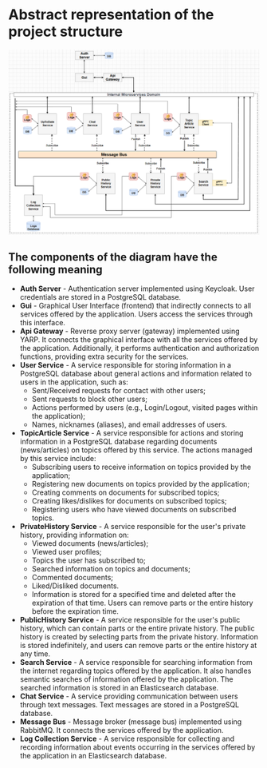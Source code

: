 # Abstract representation of the project structure

![Architecture Overview](https://raw.githubusercontent.com/JivkoSp/Drahten/master/Assets/DetailedProjectDiagram.PNG)

## The components of the diagram have the following meaning

* **Auth Server** - Authentication server implemented using Keycloak. User credentials are stored in a PostgreSQL database.
* **Gui** - Graphical User Interface (frontend) that indirectly connects to all services offered by the application. Users access the services through this interface.
* **Api Gateway** - Reverse proxy server (gateway) implemented using YARP. It connects the graphical interface with all the services offered by the application. Additionally, it performs authentication and authorization functions, providing extra security for the services.
* **User Service** - A service responsible for storing information in a PostgreSQL database about general actions and information related to users in the application, such as:
    - Sent/Received requests for contact with other users;
    - Sent requests to block other users;
    - Actions performed by users (e.g., Login/Logout, visited pages within the application);
    - Names, nicknames (aliases), and email addresses of users.
* **TopicArticle Service** - A service responsible for actions and storing information in a PostgreSQL database regarding documents (news/articles) on topics offered by this service. The actions managed by this service include:
    - Subscribing users to receive information on topics provided by the application;
    - Registering new documents on topics provided by the application;
    - Creating comments on documents for subscribed topics;
    - Creating likes/dislikes for documents on subscribed topics;
    - Registering users who have viewed documents on subscribed topics.
* **PrivateHistory Service** - A service responsible for the user's private history, providing information on:
    - Viewed documents (news/articles);
    - Viewed user profiles;
    - Topics the user has subscribed to;
    - Searched information on topics and documents;
    - Commented documents;
    - Liked/Disliked documents.
    - Information is stored for a specified time and deleted after the expiration of that time. Users can remove parts or the entire history before the expiration time.
* **PublicHistory Service** - A service responsible for the user's public history, which can contain parts or the entire private history. The public history is created by selecting parts from the private history. Information is stored indefinitely, and users can remove parts or the entire history at any time.
* **Search Service** - A service responsible for searching information from the internet regarding topics offered by the application. It also handles semantic searches of information offered by the application. The searched information is stored in an Elasticsearch database.
* **Chat Service** - A service providing communication between users through text messages. Text messages are stored in a PostgreSQL database.
* **Message Bus** - Message broker (message bus) implemented using RabbitMQ. It connects the services offered by the application.
* **Log Collection Service** - A service responsible for collecting and recording information about events occurring in the services offered by the application in an Elasticsearch database.

